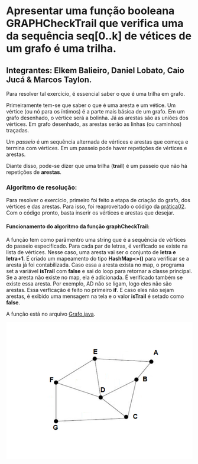 # Apresentar uma função booleana GRAPHCheckTrail que verifica uma da sequência seq[0..k] de vétices de um grafo é uma trilha.

## Integrantes: Elkem Balieiro, Daniel Lobato, Caio Jucá & Marcos Taylon.

Para resolver tal exercício, é essencial saber o que é uma trilha em grafo.

Primeiramente tem-se que saber o que é uma aresta e um vétice. Um vértice (ou nó para os íntimos) é a parte mais básica de um grafo. Em um grafo desenhado, o vértice será a bolinha. Já as arestas são as uniões dos vértices. Em grafo desenhado, as arestas serão as linhas (ou caminhos) traçadas.

Um *passeio* é um sequência alternada de vértices e arestas que começa e termina com vértices. Em um passeio pode haver repetições de vértices e arestas.

Diante disso, pode-se dizer que uma trilha (**trail**) é um passeio que não há repetições de **arestas**.

### Algoritmo de resolução:

Para resolver o exercício, primeiro foi feito a etapa de criação do grafo, dos vértices e das arestas. Para isso, foi reaproveitado o código da [prática02](https://github.com/balieiroElkem/Teoria-dos-grafos/tree/main/pratica02/src/main/java). Com o código pronto, basta inserir os vértices e arestas que desejar.

#### Funcionamento do algoritmo da função __graphCheckTrail__:

A função tem como parâmentro uma string que é a sequência de vértices do passeio especificado. Para cada par de letras, é verificado se existe na lista de vértices. Nesse caso, uma aresta vai ser o conjunto de __letra e letra+1__. É criado um mapeamento do tipo __HashMap<>()__ para verificar se a aresta já foi contabilizada. Caso essa a aresta exista no map, o programa set a variável __isTrail__ com __false__ e sai do loop para retornar a classe principal. Se a aresta não existe no map, ela é adicionada. É verificado também se existe essa aresta. Por exemplo, AD não se ligam, logo eles não são arestas. Essa verficação é feito no primeiro __if__. E caso eles não sejam arestas, é exibido uma mensagem na tela e o valor __isTrail__ é setado como __false__.

A função está no arquivo [Grafo.java](src/main/java/grafo/core/Grafo.java).

![Grafo](imagem/Grafo.png "Grafo de Exemplo")